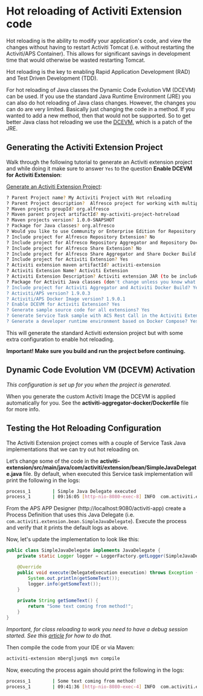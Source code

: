 # Hot reloading of Activiti Extension code
Hot reloading is the ability to modify your application's code, and view the changes without 
having to restart Activiti Tomcat (i.e. without restarting the Activiti/APS Container). 
This allows for significant savings in development time that would otherwise be wasted 
restarting Tomcat. 

Hot reloading is the key to enabling Rapid Application Development (RAD) and 
Test Driven Development (TDD).

For hot reloading of Java classes the Dynamic Code Evolution VM (DCEVM) can be used.
If you use the standard Java Runtime Environment (JRE) you can also do hot reloading of Java class changes.
However, the changes you can do are very limited. Basically just changing the code in a method.
If you wanted to add a new method, then that would not be supported. So to get better Java class 
hot reloading we use the [DCEVM](https://github.com/dcevm/dcevm), which is a patch of the JRE.

## Generating the Activiti Extension Project
Walk through the following tutorial to generate an Activiti extension project
and while doing it make sure to answer `Yes` to the question **Enable DCEVM for Activiti Extension**:

[Generate an Activiti Extension Project](generating-activiti-extension-project.md):

```bash
? Parent Project name? My Activiti Project with Hot reloading
? Parent Project description?  Alfresco project for working with multiple extensions in a containerized environment
? Maven projects groupId? org.alfresco
? Maven parent project artifactId? my-activiti-project-hotreload
? Maven projects version? 1.0.0-SNAPSHOT
? Package for Java classes? org.alfresco
? Would you like to use Community or Enterprise Edition for Repository and Share? Community
? Include project for Alfresco Repository Extension? No
? Include project for Alfresco Repository Aggregator and Repository Docker Build? No
? Include project for Alfresco Share Extension? No
? Include project for Alfresco Share Aggregator and Share Docker Build? No
? Include project for Activiti Extension? Yes
? Activiti extension maven artifactId? activiti-extension
? Activiti Extension Name? Activiti Extension
? Activiti Extension Description? Activiti extension JAR (to be included in the activiti_app.war)
? Package for Activiti Java classes (don't change unless you know what you are doing)? com.activiti.extension.bean
? Include project for Activiti Aggregator and Activiti Docker Build? Yes
? Activiti/APS version? 1.9.0.3
? Activiti/APS Docker Image version? 1.9.0.1
? Enable DCEVM for Activiti Extension? Yes
? Generate sample source code for all extensions? Yes
? Generate Service Task sample with ACS Rest Call in the Activiti Extension project? No
? Generate a developer runtime environment based on Docker Compose? Yes
```

This will generate the standard Activiti extension project but with some extra configuration to enable 
hot reloading.

**Important! Make sure you build and run the project before continuing.**

## Dynamic Code Evolution VM (DCEVM) Activation
*This configuration is set up for you when the project is generated.*

When you generate the custom Activiti Image the DCEVM is applied automatically for you. 
See the **activiti-aggregator-docker/Dockerfile** file for more info. 

## Testing the Hot Reloading Configuration
The Activiti Extension project comes with a couple of Service Task Java implementations that we can try out hot reloading on. 

Let’s change some of the code in the **activiti-extension/src/main/java/com/activiti/extension/bean/SimpleJavaDelegate.java** file.
By default, when executed this Service task implementation will print the following in the logs:

```bash
process_1        | Simple Java Delegate executed
process_1        | 09:16:05 [http-nio-8080-exec-8] INFO  com.activiti.extension.bean.SimpleJavaDelegate  - Simple Java Delegate executed
```
From the APS APP Designer (http://localhost:9080/activiti-app) create a Process Definition that uses this 
Java Delegate (i.e. `com.activiti.extension.bean.SimpleJavaDelegate`). 
Execute the process and verify that it prints the default logs as above.

Now, let's update the implementation to look like this:

```java
public class SimpleJavaDelegate implements JavaDelegate {
    private static Logger logger = LoggerFactory.getLogger(SimpleJavaDelegate.class);

    @Override
    public void execute(DelegateExecution execution) throws Exception {
        System.out.println(getSomeText());
        logger.info(getSomeText());
    }
    
    private String getSomeText() {
        return "Some text coming from method!";
    }
}
```

*Important, for class reloading to work you need to have a debug session started.
See this [article](debugging-activiti-extensions.md) for how to do that.*

Then compile the code from your IDE or via Maven:

```bash
activiti-extension mbergljung$ mvn compile
```

Now, executing the process again should print the following in the logs:

```bash
process_1        | Some text coming from method!
process_1        | 09:41:36 [http-nio-8080-exec-4] INFO  com.activiti.extension.bean.SimpleJavaDelegate  - Some text coming from method!
```

